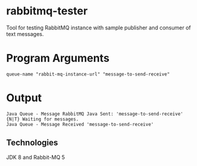 # rabbitmq-tester
Tool for testing RabbitMQ instance with sample publisher and consumer of text messages.

# Program Arguments
```
queue-name "rabbit-mq-instance-url" "message-to-send-receive"
```

# Output
```
Java Queue - Message RabbitMQ Java Sent: 'message-to-send-receive'
{N|T} Waiting for messages.
Java Queue - Message Received 'message-to-send-receive'
```

## Technologies 
JDK 8 and Rabbit-MQ 5
